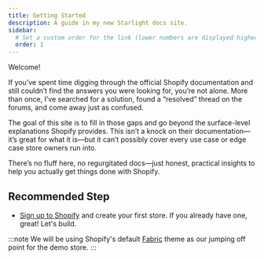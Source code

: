```yaml
---
title: Getting Started
description: A guide in my new Starlight docs site.
sidebar:
  # Set a custom order for the link (lower numbers are displayed higher up)
  order: 1
---
```


Welcome!

If you’ve spent time digging through the official Shopify documentation and still couldn’t find the answers you were looking for, you’re not alone. More than once, I’ve searched for a solution, found a “resolved” thread on the forums, and come away just as confused.

The goal of this site is to fill in those gaps and go beyond the surface-level explanations Shopify provides. This isn’t a knock on their documentation—it’s great for what it is—but it can’t possibly cover every use case or edge case store owners run into.

There’s no fluff here, no regurgitated docs—just honest, practical insights to help you actually get things done with Shopify.

## Recommended Step

- [Sign up to Shopify](https://accounts.shopify.com/signup) and create your first store. If you already have one, great! Let's build.

:::note
We will be using Shopify's default [Fabric](https://themes.shopify.com/themes/fabric/styles/fabric) theme as our jumping off point for the demo store.
:::
